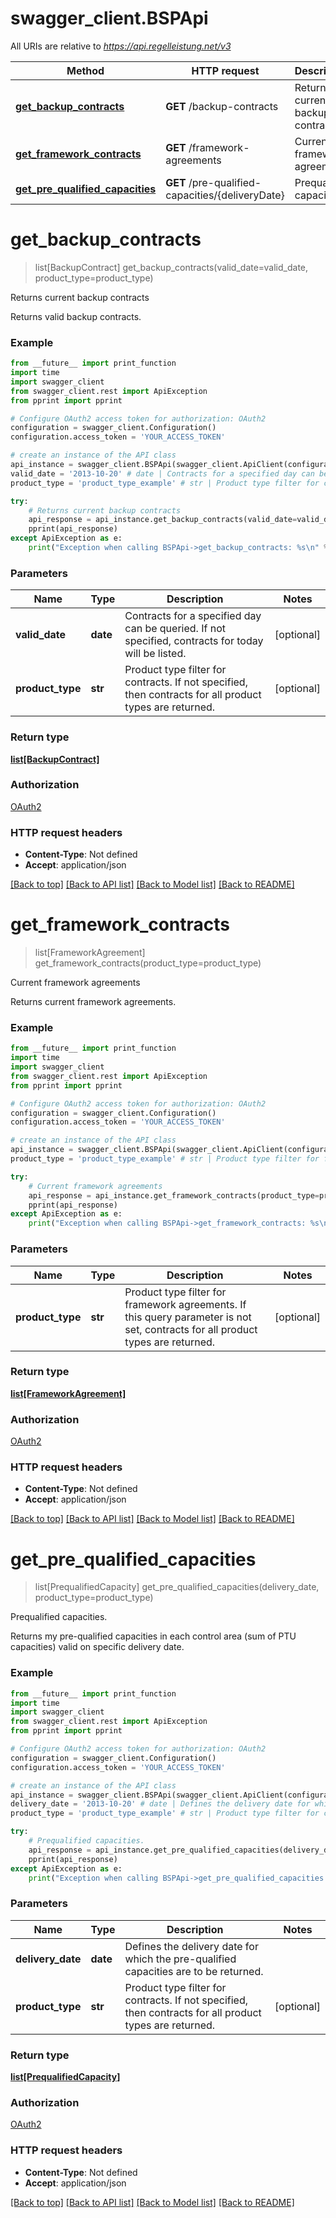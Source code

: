 # swagger_client.BSPApi

All URIs are relative to *https://api.regelleistung.net/v3*

Method | HTTP request | Description
------------- | ------------- | -------------
[**get_backup_contracts**](BSPApi.md#get_backup_contracts) | **GET** /backup-contracts | Returns current backup contracts
[**get_framework_contracts**](BSPApi.md#get_framework_contracts) | **GET** /framework-agreements | Current framework agreements
[**get_pre_qualified_capacities**](BSPApi.md#get_pre_qualified_capacities) | **GET** /pre-qualified-capacities/{deliveryDate} | Prequalified capacities.

# **get_backup_contracts**
> list[BackupContract] get_backup_contracts(valid_date=valid_date, product_type=product_type)

Returns current backup contracts

Returns valid backup contracts.

### Example
```python
from __future__ import print_function
import time
import swagger_client
from swagger_client.rest import ApiException
from pprint import pprint

# Configure OAuth2 access token for authorization: OAuth2
configuration = swagger_client.Configuration()
configuration.access_token = 'YOUR_ACCESS_TOKEN'

# create an instance of the API class
api_instance = swagger_client.BSPApi(swagger_client.ApiClient(configuration))
valid_date = '2013-10-20' # date | Contracts for a specified day can be queried. If not specified, contracts for today will be listed. (optional)
product_type = 'product_type_example' # str | Product type filter for contracts. If not specified, then contracts for all product types are returned. (optional)

try:
    # Returns current backup contracts
    api_response = api_instance.get_backup_contracts(valid_date=valid_date, product_type=product_type)
    pprint(api_response)
except ApiException as e:
    print("Exception when calling BSPApi->get_backup_contracts: %s\n" % e)
```

### Parameters

Name | Type | Description  | Notes
------------- | ------------- | ------------- | -------------
 **valid_date** | **date**| Contracts for a specified day can be queried. If not specified, contracts for today will be listed. | [optional] 
 **product_type** | **str**| Product type filter for contracts. If not specified, then contracts for all product types are returned. | [optional] 

### Return type

[**list[BackupContract]**](BackupContract.md)

### Authorization

[OAuth2](../README.md#OAuth2)

### HTTP request headers

 - **Content-Type**: Not defined
 - **Accept**: application/json

[[Back to top]](#) [[Back to API list]](../README.md#documentation-for-api-endpoints) [[Back to Model list]](../README.md#documentation-for-models) [[Back to README]](../README.md)

# **get_framework_contracts**
> list[FrameworkAgreement] get_framework_contracts(product_type=product_type)

Current framework agreements

Returns current framework agreements.

### Example
```python
from __future__ import print_function
import time
import swagger_client
from swagger_client.rest import ApiException
from pprint import pprint

# Configure OAuth2 access token for authorization: OAuth2
configuration = swagger_client.Configuration()
configuration.access_token = 'YOUR_ACCESS_TOKEN'

# create an instance of the API class
api_instance = swagger_client.BSPApi(swagger_client.ApiClient(configuration))
product_type = 'product_type_example' # str | Product type filter for framework agreements. If this query parameter is not set, contracts for all product types are returned. (optional)

try:
    # Current framework agreements
    api_response = api_instance.get_framework_contracts(product_type=product_type)
    pprint(api_response)
except ApiException as e:
    print("Exception when calling BSPApi->get_framework_contracts: %s\n" % e)
```

### Parameters

Name | Type | Description  | Notes
------------- | ------------- | ------------- | -------------
 **product_type** | **str**| Product type filter for framework agreements. If this query parameter is not set, contracts for all product types are returned. | [optional] 

### Return type

[**list[FrameworkAgreement]**](FrameworkAgreement.md)

### Authorization

[OAuth2](../README.md#OAuth2)

### HTTP request headers

 - **Content-Type**: Not defined
 - **Accept**: application/json

[[Back to top]](#) [[Back to API list]](../README.md#documentation-for-api-endpoints) [[Back to Model list]](../README.md#documentation-for-models) [[Back to README]](../README.md)

# **get_pre_qualified_capacities**
> list[PrequalifiedCapacity] get_pre_qualified_capacities(delivery_date, product_type=product_type)

Prequalified capacities.

Returns my pre-qualified capacities in each control area (sum of PTU capacities) valid on specific delivery date.

### Example
```python
from __future__ import print_function
import time
import swagger_client
from swagger_client.rest import ApiException
from pprint import pprint

# Configure OAuth2 access token for authorization: OAuth2
configuration = swagger_client.Configuration()
configuration.access_token = 'YOUR_ACCESS_TOKEN'

# create an instance of the API class
api_instance = swagger_client.BSPApi(swagger_client.ApiClient(configuration))
delivery_date = '2013-10-20' # date | Defines the delivery date for which the pre-qualified capacities are to be returned.
product_type = 'product_type_example' # str | Product type filter for contracts. If not specified, then contracts for all product types are returned. (optional)

try:
    # Prequalified capacities.
    api_response = api_instance.get_pre_qualified_capacities(delivery_date, product_type=product_type)
    pprint(api_response)
except ApiException as e:
    print("Exception when calling BSPApi->get_pre_qualified_capacities: %s\n" % e)
```

### Parameters

Name | Type | Description  | Notes
------------- | ------------- | ------------- | -------------
 **delivery_date** | **date**| Defines the delivery date for which the pre-qualified capacities are to be returned. | 
 **product_type** | **str**| Product type filter for contracts. If not specified, then contracts for all product types are returned. | [optional] 

### Return type

[**list[PrequalifiedCapacity]**](PrequalifiedCapacity.md)

### Authorization

[OAuth2](../README.md#OAuth2)

### HTTP request headers

 - **Content-Type**: Not defined
 - **Accept**: application/json

[[Back to top]](#) [[Back to API list]](../README.md#documentation-for-api-endpoints) [[Back to Model list]](../README.md#documentation-for-models) [[Back to README]](../README.md)

